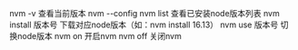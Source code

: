 nvm -v 查看当前版本
nvm --config 
nvm list 查看已安装node版本列表
nvm install 版本号 下载对应node版本（如：nvm install 16.13）
nvm use 版本号 切换node版本
nvm on 开启nvm
nvm off 关闭nvm